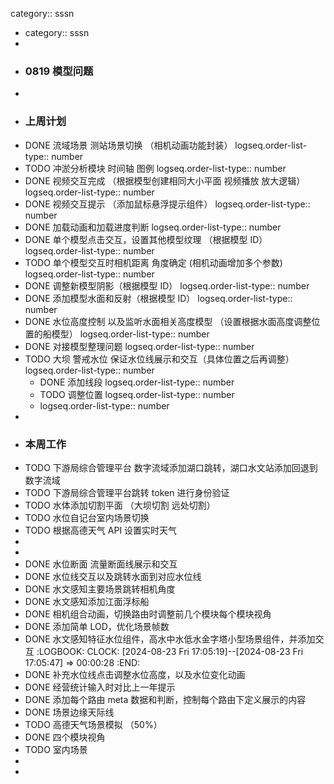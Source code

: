 category:: sssn

- category:: sssn
-
- ### 0819 模型问题
-
- ### 上周计划
- DONE 流域场景 测站场景切换 （相机动画功能封装）
  logseq.order-list-type:: number
- TODO 冲淤分析模块 时间轴 图例
  logseq.order-list-type:: number
- DONE 视频交互完成 （根据模型创建相同大小平面 视频播放 放大逻辑）
  logseq.order-list-type:: number
- DONE 视频交互提示 （添加鼠标悬浮提示组件）
  logseq.order-list-type:: number
- DONE 加载动画和加载进度判断
  logseq.order-list-type:: number
- DONE 单个模型点击交互，设置其他模型纹理 （根据模型 ID）
  logseq.order-list-type:: number
- TODO 单个模型交互时相机距离 角度确定 (相机动画增加多个参数)
  logseq.order-list-type:: number
- DONE 调整新模型阴影（根据模型 ID）
  logseq.order-list-type:: number
- DONE 添加模型水面和反射（根据模型 ID）
  logseq.order-list-type:: number
- DONE 水位高度控制  以及监听水面相关高度模型 （设置根据水面高度调整位置的船模型）
  logseq.order-list-type:: number
- DONE 对接模型整理问题
  logseq.order-list-type:: number
- TODO 大坝 警戒水位 保证水位线展示和交互（具体位置之后再调整）
  logseq.order-list-type:: number
	- DONE 添加线段
	  logseq.order-list-type:: number
	- TODO 调整位置
	  logseq.order-list-type:: number
	- logseq.order-list-type:: number
-
- ### 本周工作
- TODO 下游局综合管理平台 数字流域添加湖口跳转，湖口水文站添加回退到数字流域
- TODO 下游局综合管理平台跳转 token 进行身份验证
- TODO 水体添加切割平面 （大坝切割 远处切割）
- TODO 水位自记台室内场景切换
- TODO 根据高德天气 API 设置实时天气
-
-
- DONE 水位断面 流量断面线展示和交互
- DONE 水位线交互以及跳转水面到对应水位线
- DONE 水文感知主要场景跳转相机角度
- DONE  水文感知添加江面浮标船
- DONE 相机组合动画，切换路由时调整前几个模块每个模块视角
- DONE 添加简单 LOD，优化场景帧数
- DONE 水文感知特征水位组件，高水中水低水金字塔小型场景组件，并添加交互
  :LOGBOOK:
  CLOCK: [2024-08-23 Fri 17:05:19]--[2024-08-23 Fri 17:05:47] =>  00:00:28
  :END:
- DONE 补充水位线点击调整水位高度，以及水位变化动画
- DONE 经营统计输入时对比上一年提示
- DONE 添加每个路由 meta 数据和判断，控制每个路由下定义展示的内容
- DONE 场景边缘天际线
- TODO 高德天气场景模拟 （50%）
- DONE 四个模块视角
- TODO 室内场景
-
-